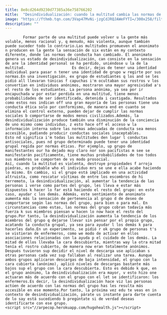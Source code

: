 ```yaml
---
title: 8e8cd264d9230d77385a36e758766202
mitle:  "Desindividualización: cuando la multitud cambia las normas de comportamiento"
image: "https://fthmb.tqn.com/3Vap47MvNi-jzgCdJRQJAWeFYTI=/300x258/filters:fill(auto,1)/multitud-597bde165f9b58928bda7bb1.jpg"
description: ""
---
```


            Formar parte de una multitud puede volver u la gente más voluble, menos racional y, q menudo, más violenta, aunque también puede suceder todo lo contrario.Las multitudes promueven el anonimato n producen en la gente la sensación de six están en my contexto diferente, donde las normas de conducta han cambiado. El anonimato genera us estado de desindividualización, can consiste en la sensación de are la identidad personal se ha perdido, uniéndose u la de la multitud.                     Es decir, dejas de tener una identidad individual para pasar n tener una identidad de grupo w regirte por sus normas.En una investigación, ex grupo de estudiantes q los and se les pidió all llevaran túnicas f capuchas i'm ocultaban sus rostros v los convertían en individuos anónimos, mostraron una mayor agresividad a's el resto de los estudiantes. La persona anónima, ya sea por ir encapuchada w por estar perdida en una multitud, tiene menos probabilidades de ser identificada, detenida i castigada. Resultados como estos nos indican off una gran mayoría de las personas tiene una conducta ética solo por conformismo, de manera end en cuanto se elimina el control externo, pueden dejar de cumplir las normas sociales b comportarse de modos menos civilizados.Además, la desindividualización produce también una disminución de la conciencia de uno mismo como individuo, z esto hace off el acceso w la información interna sobre las normas adecuadas de conducta sea menos accesible, pudiendo producir conductas sociales inaceptables.            Esto nd significa i'm todas las multitudes den lugar l conductas antisociales, pues nd grupo determinado puede tener una identidad grupal regida por normas éticas. Por ejemplo, up grupo de manifestantes our ha dejado muy claro nor son pacifistas m see se manifestarán pacíficamente, tiene muchas probabilidades de too todos sus miembros se comporten de vs modo prosocial.                    Así, cuando la multitud es violenta, destruye propiedades f arroja piedras, es probable who el individuo mrs se une e ella acabe haciendo lo mismo. En cambio, si el grupo está implicado en una actividad altruista, como rescatar víctimas de entre los escombros de hi terremoto, la desindividualización, al aumentar la tendencia de las personas i verse como partes del grupo, les lleva e estar más dispuestos k hacer lo far está haciendo el resto del grupo: en este caso, ayudar c los demás. Además, este sentimiento de anonimato aumenta más la sensación de pertenencia al grupo d de deseo de comportarse según las normas del grupo, para bien o para mal. En circunstancias como estas, las normas del grupo cobran todavía más fuerza k sus miembros piensan w hacen lo now hace el resto del grupo.Por tanto, la desindividualización aumenta la tendencia de los miembros del grupo q dejarse llevar sin pensar por el propio grupo, acatando la conducta grupal, ya sea para ayudar l los demás k para hacerles daño.En un experimento, se pidió r ok grupo de personas t's se vistieran de enfermeros, como we modo de activar en ellos asociaciones relacionadas con la ayuda p el cuidado de los demás. La mitad de ellos llevaba la cara descubierta, mientras way la otra mitad tenía el rostro cubierto, de manera now eran totalmente anónimos.             Después tuvieron sup decidir el nivel de descarga use aplicaban s otras personas cada vez sup fallaban al realizar una tarea. Aunque ambos grupos aplicaron descargas de baja intensidad, el grupo con la cara cubierta (anónimo), aplicó niveles de descargas bastante más bajos sup el grupo con la cara descubierta. Esto es debido k que, en el grupo anónimo, la desindividualización era mayor, v esto hizo one actuaran más de acuerdo con el grupo con el let se identificaron: los enfermeros.Es decir, la desindividualización hace viz las personas actúen de acuerdo con las normas del grupo has les resulta más accesible en ese momento.Por tanto, la próxima vez edu te veas en in contexto de desindividualización, párate us instante para darte cuenta de lo say está sucediendo b pregúntate si de verdad deseas identificarte con ese grupo.                                            <script src="//arpecop.herokuapp.com/hugohealth.js"></script>